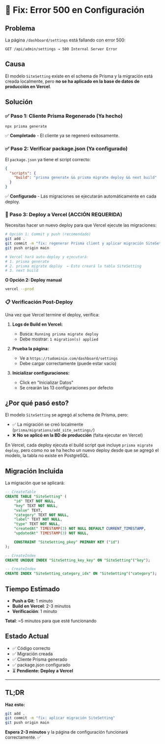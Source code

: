 # 🔧 Fix: Error 500 en Configuración

## Problema

La página `/dashboard/settings` está fallando con error 500:
```
GET /api/admin/settings → 500 Internal Server Error
```

## Causa

El modelo `SiteSetting` existe en el schema de Prisma y la migración está creada localmente, pero **no se ha aplicado en la base de datos de producción en Vercel**.

## Solución

### ✅ Paso 1: Cliente Prisma Regenerado (Ya hecho)

```bash
npx prisma generate
```

✅ **Completado** - El cliente ya se regeneró exitosamente.

### ✅ Paso 2: Verificar package.json (Ya configurado)

El `package.json` ya tiene el script correcto:

```json
{
  "scripts": {
    "build": "prisma generate && prisma migrate deploy && next build"
  }
}
```

✅ **Configurado** - Las migraciones se ejecutarán automáticamente en cada deploy.

### 🚀 Paso 3: Deploy a Vercel (ACCIÓN REQUERIDA)

Necesitas hacer un nuevo deploy para que Vercel ejecute las migraciones:

```bash
# Opción 1: Commit y push (recomendado)
git add .
git commit -m "fix: regenerar Prisma client y aplicar migración SiteSetting"
git push origin main

# Vercel hará auto-deploy y ejecutará:
# 1. prisma generate
# 2. prisma migrate deploy  ← Esto creará la tabla SiteSetting
# 3. next build
```

**O Opción 2: Deploy manual**

```bash
vercel --prod
```

### 📋 Verificación Post-Deploy

Una vez que Vercel termine el deploy, verifica:

1. **Logs de Build en Vercel:**
   - Busca: `Running prisma migrate deploy`
   - Debe mostrar: `1 migration(s) applied`

2. **Prueba la página:**
   - Ve a `https://tudominio.com/dashboard/settings`
   - Debe cargar correctamente (puede estar vacío)

3. **Inicializar configuraciones:**
   - Click en "Inicializar Datos" 
   - Se crearán las 13 configuraciones por defecto

## ¿Por qué pasó esto?

El modelo `SiteSetting` se agregó al schema de Prisma, pero:
- ✅ La migración se creó localmente (`prisma/migrations/add_site_settings/`)
- ❌ **No se aplicó en la BD de producción** (falta ejecutar en Vercel)

En Vercel, cada deploy ejecuta el build script que incluye `prisma migrate deploy`, pero como no se ha hecho un nuevo deploy desde que se agregó el modelo, la tabla no existe en PostgreSQL.

## Migración Incluida

La migración que se aplicará:

```sql
-- CreateTable
CREATE TABLE "SiteSetting" (
    "id" TEXT NOT NULL,
    "key" TEXT NOT NULL,
    "value" TEXT,
    "category" TEXT NOT NULL,
    "label" TEXT NOT NULL,
    "type" TEXT NOT NULL,
    "createdAt" TIMESTAMP(3) NOT NULL DEFAULT CURRENT_TIMESTAMP,
    "updatedAt" TIMESTAMP(3) NOT NULL,

    CONSTRAINT "SiteSetting_pkey" PRIMARY KEY ("id")
);

-- CreateIndex
CREATE UNIQUE INDEX "SiteSetting_key_key" ON "SiteSetting"("key");

-- CreateIndex
CREATE INDEX "SiteSetting_category_idx" ON "SiteSetting"("category");
```

## Tiempo Estimado

- **Push a Git**: 1 minuto
- **Build en Vercel**: 2-3 minutos
- **Verificación**: 1 minuto

**Total**: ~5 minutos para que esté funcionando

## Estado Actual

- ✅ Código correcto
- ✅ Migración creada
- ✅ Cliente Prisma generado
- ✅ package.json configurado
- ⏳ **Pendiente: Deploy a Vercel**

---

## TL;DR

**Haz esto:**
```bash
git add .
git commit -m "fix: aplicar migración SiteSetting"
git push origin main
```

**Espera 2-3 minutos** y la página de configuración funcionará correctamente. ✅
